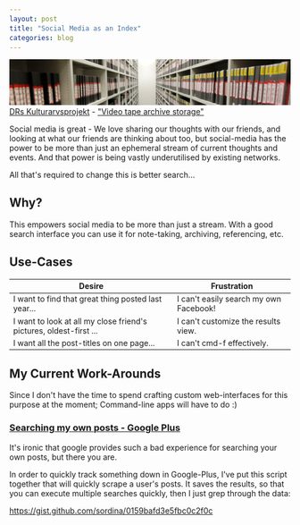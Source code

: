 ```yaml
---
layout: post
title: "Social Media as an Index"
categories: blog
---
```


<p class="attribution">
	<img src="/images/social-media-index/archives3.png" class="image fit" />
	<a href="https://www.flickr.com/photos/kulturarvsprojektet/">DRs Kulturarvsprojekt</a> -
	<a href="https://www.flickr.com/photos/kulturarvsprojektet/6498637005/in/photolist-aUgdnB-7MD3dV-fmtgQn-aUg5p6-eLz2Kp-9gUzi2-Mhc6H-6zikYQ-aUg8cx-8JPib7-vgdVXn-fApYgF-8uDviZ-bwuDC4-2X7KSR-aGir6R-pexZnJ-eEdNHe-bH8xmk-fJiYY-3nsq5E-c5eEWw-gj3Qe-dSNCNT-6HeRMk-FeWvD-5a4ToF-rhTooD-hSrqbk-Mhc6R-dZjb2j-6HeTWv-Mhc7n-5a97Nu-rTD13u-Mh1of-8FHHAJ-Mh1pq-8BFk82-5dRGcb-Mh1oQ-jL2Khe-tqvvXr-cS9Lx5-mhCYtN-FeWxg-bDwVD8-qBVcyE-2XevxG-ry6kbL">"Video tape archive storage"</a>
</p>

Social media is great - We love sharing our thoughts with our friends,
and looking at what our friends are thinking about too, but
social-media has the power to be more than just an ephemeral stream
of current thoughts and events. And that power is being vastly
underutilised by existing networks.

All that's required to change this is better search...

<!--more-->

## Why?

This empowers social media to be more than just a stream. With a good search
interface you can use it for note-taking, archiving, referencing, etc.

## Use-Cases

| Desire | Frustration |
| ------ | ----------- |
| I want to find that great thing posted last year... | I can't easily search my own Facebook! |
| I want to look at all my close friend's pictures, oldest-first ... | I can't customize the results view. |
| I want all the post-titles on one page... | I can't cmd-f effectively. |

## My Current Work-Arounds

Since I don't have the time to spend crafting custom web-interfaces for
this purpose at the moment; Command-line apps will have to do :)

### [Searching my own posts - Google Plus](https://gist.github.com/sordina/0159bafd3e5fbc0c2f0c)

It's ironic that google provides such a bad experience for searching
your own posts, but there you are.

In order to quickly track something down in Google-Plus, I've put
this script together that will quickly scrape a user's posts.
It saves the results, so that you can execute multiple searches
quickly, then I just grep through the data:

<https://gist.github.com/sordina/0159bafd3e5fbc0c2f0c>
